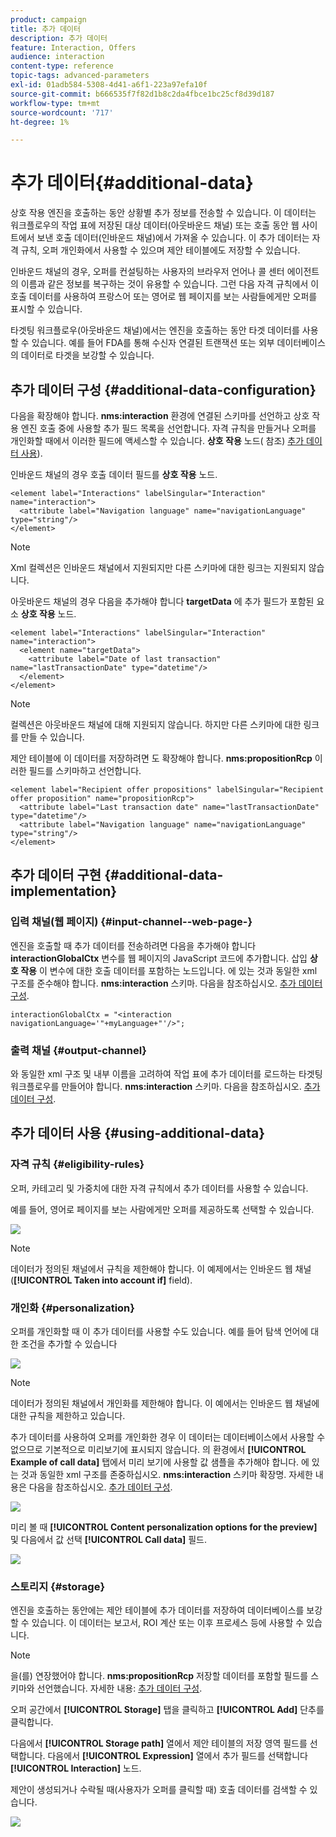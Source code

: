 ```yaml
---
product: campaign
title: 추가 데이터
description: 추가 데이터
feature: Interaction, Offers
audience: interaction
content-type: reference
topic-tags: advanced-parameters
exl-id: 01adb584-5308-4d41-a6f1-223a97efa10f
source-git-commit: b666535f7f82d1b8c2da4fbce1bc25cf8d39d187
workflow-type: tm+mt
source-wordcount: '717'
ht-degree: 1%

---
```


# 추가 데이터{#additional-data}



상호 작용 엔진을 호출하는 동안 상황별 추가 정보를 전송할 수 있습니다. 이 데이터는 워크플로우의 작업 표에 저장된 대상 데이터(아웃바운드 채널) 또는 호출 동안 웹 사이트에서 보낸 호출 데이터(인바운드 채널)에서 가져올 수 있습니다. 이 추가 데이터는 자격 규칙, 오퍼 개인화에서 사용할 수 있으며 제안 테이블에도 저장할 수 있습니다.

인바운드 채널의 경우, 오퍼를 컨설팅하는 사용자의 브라우저 언어나 콜 센터 에이전트의 이름과 같은 정보를 복구하는 것이 유용할 수 있습니다. 그런 다음 자격 규칙에서 이 호출 데이터를 사용하여 프랑스어 또는 영어로 웹 페이지를 보는 사람들에게만 오퍼를 표시할 수 있습니다.

타겟팅 워크플로우(아웃바운드 채널)에서는 엔진을 호출하는 동안 타겟 데이터를 사용할 수 있습니다. 예를 들어 FDA를 통해 수신자 연결된 트랜잭션 또는 외부 데이터베이스의 데이터로 타겟을 보강할 수 있습니다.

## 추가 데이터 구성 {#additional-data-configuration}

다음을 확장해야 합니다. **nms:interaction** 환경에 연결된 스키마를 선언하고 상호 작용 엔진 호출 중에 사용할 추가 필드 목록을 선언합니다. 자격 규칙을 만들거나 오퍼를 개인화할 때에서 이러한 필드에 액세스할 수 있습니다. **상호 작용** 노드( 참조) [추가 데이터 사용](#using-additional-data)).

인바운드 채널의 경우 호출 데이터 필드를 **상호 작용** 노드.

```
<element label="Interactions" labelSingular="Interaction" name="interaction">
  <attribute label="Navigation language" name="navigationLanguage" type="string"/>
</element>
```

>[!NOTE]
>
>Xml 컬렉션은 인바운드 채널에서 지원되지만 다른 스키마에 대한 링크는 지원되지 않습니다.

아웃바운드 채널의 경우 다음을 추가해야 합니다 **targetData** 에 추가 필드가 포함된 요소 **상호 작용** 노드.

```
<element label="Interactions" labelSingular="Interaction" name="interaction">
  <element name="targetData">
    <attribute label="Date of last transaction" name="lastTransactionDate" type="datetime"/>
  </element>
</element>
```

>[!NOTE]
>
>컬렉션은 아웃바운드 채널에 대해 지원되지 않습니다. 하지만 다른 스키마에 대한 링크를 만들 수 있습니다.

제안 테이블에 이 데이터를 저장하려면 도 확장해야 합니다. **nms:propositionRcp** 이러한 필드를 스키마하고 선언합니다.

```
<element label="Recipient offer propositions" labelSingular="Recipient offer proposition" name="propositionRcp">
  <attribute label="Last transaction date" name="lastTransactionDate" type="datetime"/>
  <attribute label="Navigation language" name="navigationLanguage" type="string"/>
</element>
```

## 추가 데이터 구현 {#additional-data-implementation}

### 입력 채널(웹 페이지) {#input-channel--web-page-}

엔진을 호출할 때 추가 데이터를 전송하려면 다음을 추가해야 합니다 **interactionGlobalCtx** 변수를 웹 페이지의 JavaScript 코드에 추가합니다. 삽입 **상호 작용** 이 변수에 대한 호출 데이터를 포함하는 노드입니다. 에 있는 것과 동일한 xml 구조를 준수해야 합니다. **nms:interaction** 스키마. 다음을 참조하십시오. [추가 데이터 구성](#additional-data-configuration).

```
interactionGlobalCtx = "<interaction navigationLanguage='"+myLanguage+"'/>";
```

### 출력 채널 {#output-channel}

와 동일한 xml 구조 및 내부 이름을 고려하여 작업 표에 추가 데이터를 로드하는 타겟팅 워크플로우를 만들어야 합니다. **nms:interaction** 스키마. 다음을 참조하십시오. [추가 데이터 구성](#additional-data-configuration).

## 추가 데이터 사용 {#using-additional-data}

### 자격 규칙 {#eligibility-rules}

오퍼, 카테고리 및 가중치에 대한 자격 규칙에서 추가 데이터를 사용할 수 있습니다.

예를 들어, 영어로 페이지를 보는 사람에게만 오퍼를 제공하도록 선택할 수 있습니다.

![](assets/ita_calldata_query.png)

>[!NOTE]
>
>데이터가 정의된 채널에서 규칙을 제한해야 합니다. 이 예제에서는 인바운드 웹 채널(**[!UICONTROL Taken into account if]** field).

### 개인화 {#personalization}

오퍼를 개인화할 때 이 추가 데이터를 사용할 수도 있습니다. 예를 들어 탐색 언어에 대한 조건을 추가할 수 있습니다

![](assets/ita_calldata_perso.png)

>[!NOTE]
>
>데이터가 정의된 채널에서 개인화를 제한해야 합니다. 이 예에서는 인바운드 웹 채널에 대한 규칙을 제한하고 있습니다.

추가 데이터를 사용하여 오퍼를 개인화한 경우 이 데이터는 데이터베이스에서 사용할 수 없으므로 기본적으로 미리보기에 표시되지 않습니다. 의 환경에서 **[!UICONTROL Example of call data]** 탭에서 미리 보기에 사용할 값 샘플을 추가해야 합니다. 에 있는 것과 동일한 xml 구조를 존중하십시오. **nms:interaction** 스키마 확장명. 자세한 내용은 다음을 참조하십시오. [추가 데이터 구성](#additional-data-configuration).

![](assets/ita_calldata_preview.png)

미리 볼 때 **[!UICONTROL Content personalization options for the preview]** 및 다음에서 값 선택 **[!UICONTROL Call data]** 필드.

![](assets/ita_calldata_preview2.png)

### 스토리지 {#storage}

엔진을 호출하는 동안에는 제안 테이블에 추가 데이터를 저장하여 데이터베이스를 보강할 수 있습니다. 이 데이터는 보고서, ROI 계산 또는 이후 프로세스 등에 사용할 수 있습니다.

>[!NOTE]
>
>을(를) 연장했어야 합니다. **nms:propositionRcp** 저장할 데이터를 포함할 필드를 스키마와 선언했습니다. 자세한 내용: [추가 데이터 구성](#additional-data-configuration).

오퍼 공간에서 **[!UICONTROL Storage]** 탭을 클릭하고 **[!UICONTROL Add]** 단추를 클릭합니다.

다음에서 **[!UICONTROL Storage path]** 열에서 제안 테이블의 저장 영역 필드를 선택합니다. 다음에서 **[!UICONTROL Expression]** 열에서 추가 필드를 선택합니다 **[!UICONTROL Interaction]** 노드.

제안이 생성되거나 수락될 때(사용자가 오퍼를 클릭할 때) 호출 데이터를 검색할 수 있습니다.

![](assets/ita_calldata_storage.png)
